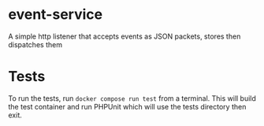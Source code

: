 # event-service
A simple http listener that accepts events as JSON packets, stores then dispatches them

# Tests
To run the tests, run `docker compose run test` from a terminal.  This will build the test container
and run PHPUnit which will use the tests directory then exit.
